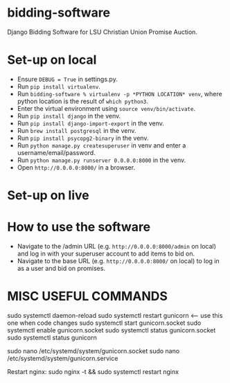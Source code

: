# bidding-software
Django Bidding Software for LSU Christian Union Promise Auction.

# Set-up on local
- Ensure `DEBUG = True` in settings.py.
- Run `pip install virtualenv`.
- Run `bidding-software % virtualenv -p *PYTHON LOCATION* venv`, where python location is the result of `which python3`.
- Enter the virtual environment using `source venv/bin/activate`.
- Run `pip install django` in the venv.
- Run `pip install django-import-export` in the venv.
- Run `brew install postgresql` in the venv.
- Run `pip install psycopg2-binary` in the venv.
- Run `python manage.py createsuperuser` in venv and enter a username/email/password.
- Run `python manage.py runserver 0.0.0.0:8000` in the venv.
- Open `http://0.0.0.0:8000/` in a browser.

# Set-up on live

# How to use the software
- Navigate to the /admin URL (e.g. `http://0.0.0.0:8000/admin` on local) and log in with your superuser account to add items to bid on.
- Navigate to the base URL (e.g. `http://0.0.0.0:8000/` on local) to log in as a user and bid on promises.

# MISC USEFUL COMMANDS

sudo systemctl daemon-reload
sudo systemctl restart gunicorn <—— use this one when code changes
sudo systemctl start gunicorn.socket
sudo systemctl enable gunicorn.socket
sudo systemctl status gunicorn.socket
sudo systemctl status gunicorn

sudo nano /etc/systemd/system/gunicorn.socket
sudo nano /etc/systemd/system/gunicorn.service

Restart nginx: sudo nginx -t && sudo systemctl restart nginx
